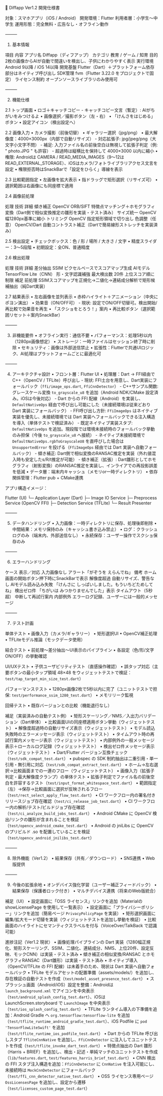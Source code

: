 📄 Diffapp Ver1.2 開発仕様書

対象：スマホアプリ（iOS / Android）
開発環境：Flutter
利用者層：小学生〜中学生
運用形態：完全無料・広告なし・オフライン動作

⸻

1. 基本情報

項目	内容
アプリ名	Diffapp（ディフアップ）
カテゴリ	教育 / ゲーム / 知育
目的	2枚の画像からAIが自動で間違いを検出し、子供にわかりやすく表示
実行環境	Android 9以降 / iOS 14以降
開発基盤	Flutter（Dart）＋プラットフォーム依存部分はネイティブ呼び出し
SDK管理	fvm（Flutter 3.22.0 をプロジェクトで固定）
ライセンス制約	オープンソースライブラリのみ使用可


⸻

2. 機能仕様

2.1 トップ画面
	•	ロゴ＋キャッチコピー
		- キャッチコピー文言（暫定）: AIがちがいをみつけるよ
	•	画像選択／撮影ボタン（左・右）
	•	「けんさをはじめる」ボタン
	•	設定アイコン（検出設定へ）

2.2 画像入力
	•	カメラ撮影（前後切替）
	•	ギャラリー選択（jpg/png）
	•	最大解像度：4000×3000px（内部で自動リサイズ）
		- 対応拡張子: jpg/jpeg/png（大文字小文字不問）
		- 補足: 入力ファイル名の前後空白は無視して拡張子判定（例: " photo.JPG " も許容）
		- 超過時は縦横比を保持して 4000×3000 以内に縮小
	•	権限: Androidは CAMERA / READ_MEDIA_IMAGES（9〜12は READ_EXTERNAL_STORAGE）、iOSはカメラ/フォトライブラリアクセス文言を設定
	•	権限拒否時はSnackBarで「設定をひらく」導線を表示

2.3 比較範囲指定
	•	左画像を拡大表示
	•	指ドラッグで矩形選択（リサイズ可）
	•	選択範囲は右画像にも同座標で適用

2.4 画像前処理

処理	技術	詳細
傾き補正	OpenCV ORB/SIFT	特徴点マッチング＋ホモグラフィ変換（Dart側で相似変換推定の雛形を実装・テスト済み）
サイズ統一	OpenCV	幅1280px基準に縮小
トリミング	OpenCV	指定矩形領域で切り出し
色調整（任意）	OpenCV/Dart	自動コントラスト補正（Dartで簡易線形ストレッチを実装済み）

2.5 検出設定
	•	チェックボックス：色 / 形 / 場所 / 大きさ / 文字
	•	精度スライダー：3〜5段階
	•	初期設定：全ON、普通精度

2.6 検出処理

処理	技術	詳細
差分抽出	SSIM	ピクセルベースでスコアマップ生成
AIモデル	TensorFlow Lite（CNN）	形・文字認識補強
最大検出数	20件	上位スコア順に制限
補足	前処理	SSIMスコアマップを正規化→二値化→連結成分解析で矩形候補抽出（純Dart実装）

2.7 結果表示
	•	左右画像を並列表示
	•	赤枠ハイライト＋アニメーション（中央にポヨン演出）
	•	効果音（ON/OFF可）
		- 現状: 設定でON/OFF切替可。検出開始/再比較で効果音を再生
	•	「スクショをとろう！」案内
	•	再比較ボタン（選択範囲リセット＋案内SnackBar）

⸻

3. 非機能要件
	•	オフライン実行：通信不要
	•	パフォーマンス：処理5秒以内（1280px画像想定）
	•	ストレージ：一時ファイルはセッション終了時に削除
	•	セキュリティ：画像は外部送信禁止
	•	拡張性：Flutterで共通UIロジック、AI処理はプラットフォームごとに最適化可

⸻

4. アーキテクチャ設計
	•	フロント層：Flutter UI
	•	処理層：Dart → FFI経由でC++（OpenCV / TFLite）呼び出し
		- 現状: FFI土台を用意し、Dart実装にフォールバック（`ffi/image_ops.dart`, `FfiCnnDetector`）
		- C++サンプル関数: グレースケール変換 `to_grayscale_u8` を追加（Android NDK/CMake 設定済み。iOSは今後対応）
		- Dart からの FFI 配線（Android）を実装し、`DefaultNativeOps` 経由で呼び出し可能にした（未接続環境は従来どおり Dart 実装にフォールバック）
		- FFI呼び出し方針: `FfiImageOps` はネイティブ実装を優先し、未接続環境では Dart 実装へフォールバックできる注入構造を導入（単体テストで検証済み）
		- 既定ネイティブ実装スタブ: `DefaultNativeOps` を追加。現段階では環境未接続時のフォールバック挙動のみ担保（今後 `to_grayscale_u8` へ接続）
			- ネイティブ未接続環境で `DefaultNativeOps.rgbToGrayscaleU8` を直呼びした場合は `UnsupportedError` を投げる（`FfiImageOps` 経由では Dart 実装へ自動フォールバック）
			- 傾き補正: Dart側で相似変換のRANSAC推定を実装（外れ値混入時も安定したs/R/t推定が可能）
			- 傾き補正（拡張）: Dart雛形としてホモグラフィ（射影変換）のRANSAC推定を実装し、インライアでの再投影誤差を低減
 	•	データ層：端末内キャッシュ（メモリor一時ディレクトリ）
 	•	依存関係管理：Flutter pub + CMake連携

アプリ構造イメージ：

Flutter (UI)
 └─ Application Layer (Dart)
     ├─ Image IO Service
     ├─ Preprocess Service (OpenCV FFI)
     ├─ Detection Service (TFLite)
     └─ Result Presenter


⸻

5. データハンドリング
	•	入力画像：一時ディレクトリに保存、処理後即削除
	•	中間結果：メモリ保持のみ（キャッシュ書き込み禁止）
	•	ログ：クラッシュログのみ（端末内、外部送信なし）
	•	永続保存：ユーザー操作でスクショ保存のみ

⸻

6. エラーハンドリング

ケース	表示／対応
入力画像なし	アラート「がぞうを えらんでね」
備考	ホーム画面の開始ボタン押下時にSnackBarで表示
解像度超過	自動リサイズ、警告なし
AIモデル読み込み失敗	「けんさに しっぱいしました。もういちどためしてね」
検出ゼロ件	「ちがいは みつかりませんでした」表示
タイムアウト（5秒超）	中断して再試行案内
内部例外	エラーログ記録、ユーザーには一般的メッセージ


⸻

7. テスト計画

単体テスト
	•	画像入力（カメラ/ギャラリー）
	•	矩形選択UI
	•	OpenCV補正処理
	•	TFLiteモデル推論（モックデータ使用）

結合テスト
	•	前処理〜差分抽出〜UI表示のパイプライン
	•	各設定（色/形/文字ON/OFF）の挙動確認

UI/UXテスト
	•	子供ユーザビリティテスト（直感操作確認）
	•	誤タップ対応（主要ボタンの最小タップ領域 48×48 をウィジェットテストで検証：`test/tap_target_min_size_test.dart`）

パフォーマンステスト
	•	1280px画像2枚で5秒以内に完了（ユニットテストで担保: `test/performance_ssim_1280_test.dart`）
	•	メモリリーク監視

回帰テスト
	•	既存バージョンとの比較（機能退行なし）

補足（実装済みの自動テスト例）
	•	矩形スケーリング／NMS／入出力バリデーション（Dart単体）
	•	比較画面UIの同座標適用ボタン挙動（ウィジェットテスト）
	•	解像度超過時の自動リサイズ表示（ウィジェットテスト）
	•	モデル読込失敗時のエラーメッセージ表示（ウィジェットテスト）
	•	タイムアウト時の再試行案内メッセージ表示（ウィジェットテスト）
	•	内部例外の一般メッセージ表示＋ローカルログ記録（ウィジェットテスト）
	•	検出ゼロ件メッセージ表示（ウィジェットテスト）
	•	Dart/Flutter バージョン互換チェック（`test/sdk_compat_test.dart`）
	•	pubspec の SDK 制約抽出は二重引用・単一引用・無引用に対応（`test/sdk_compat_extract_test.dart`）
	•	ホーム→左右選択→比較画面までの一連のフロー（ウィジェットテスト）
	•	画像入力（拡張子判定・最大解像度クランプ）の単体テスト
	•	拡張子判定でファイル名の前後空白を許容するテスト（`test/input_format_whitespace_test.dart`）
	•	範囲指定（左）→保存→比較画面に選択が反映されるフロー（`test/rect_select_apply_flow_test.dart`）
	•	CI ワークフロー内の署名付きリリースジョブ存在確認（`test/ci_release_job_test.dart`）
	•	CI ワークフロー内の解析/テスト/ビルドジョブ存在確認（`test/ci_analyze_build_jobs_test.dart`）
	•	Android CMake に OpenCV 検出/リンクの雛形が含まれることを検証（`test/opencv_android_cmake_test.dart`）
	•	Android の jniLibs に OpenCV のプリビルド .so を配置していることを検証（`test/opencv_android_jnilibs_test.dart`）

⸻

8. 除外機能（Ver1.2）
	•	結果保存（共有／ダウンロード）
	•	SNS連携
	•	Web版提供

⸻

9. 今後の拡張余地
	•	オンデバイス強化学習（ユーザー補正フィードバック）
	•	結果保存（保護者ロック付き）
	•	マルチデバイス連携（将来のWeb版統合）

補足（UI）
	•	設定画面に「OSS ライセンス」リンクを追加（Materialの showLicensePage を使用して一覧表示）
	•	設定画面に「プライバシーポリシー」リンクを追加（簡易ページ `PrivacyPolicyPage` を実装）
	•	矩形選択画面に編集/拡大モード切替を実装（ウィジェットテストを追加し挙動を検証）
	•	比較画面のハイライトにセマンティクスラベルを付与（VoiceOver/TalkBack で認識可能）

進捗注記（Ver1.2 現状）
	•	画像処理パイプラインの Dart 実装（1280幅正規化、矩形スケーリング、SSIM、二値化、連結成分、NMS、上位20件、設定反映、モックCNN）は実装・テスト済み
	•	傾き補正の相似変換/RANSAC とホモグラフィRANSAC（Dart雛形）は実装・テスト済み
	•	ネイティブ導入（OpenCV/TFLite の FFI 配線）は未着手のため、現状は Dart 実装へ自動フォールバック
	•	TFLite モデルアセットの配置準備（assets/models/）を追加し、存在検証の自動テストを作成（`test/model_asset_presence_test.dart`）
	•	スプラッシュ画面（Android/iOS）設定を整備：Androidは `launch_background.xml` でアイコンを中央表示（`test/android_splash_config_test.dart`）、iOSは LaunchScreen.storyboard で `LaunchImage` を中央表示（`test/ios_splash_config_test.dart`）
	•	TFLite ランタイム導入の下準備を追加：Android Gradle へ `org.tensorflow:tensorflow-lite` を追加（`test/tflite_runtime_android_gradle_test.dart`）、iOS Podfile に `pod 'TensorFlowLiteSwift'` を追加（`test/tflite_runtime_ios_podfile_test.dart`）
	•	Dart からの TFLite 呼び出しスタブ `TfliteCnnNative` を追加し、`FfiCnnDetector` に注入してユニットテストを作成（`test/tflite_invoke_dart_test.dart`）
	•	特徴点抽出の Dart 雛形（Harris + BRIEF）を追加し、検出・記述・単純マッチのユニットテストを作成（`lib/features.dart`, `test/features_harris_brief_test.dart`）
	•	CNN 検出の FFI スタブ注入構造を追加：`FfiCnnDetector` に `CnnNative` を注入可能にし、未接続時は `MockCnnDetector` にフォールバック（`test/ffi_cnn_detector_native_test.dart`）
	•	OSS ライセンス専用ページ `OssLicensesPage` を追加し、設定から遷移（`test/licenses_custom_page_test.dart`）
